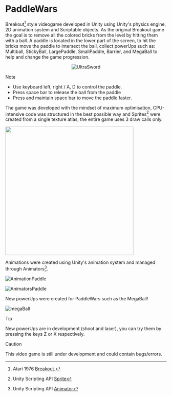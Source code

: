 # PaddleWars
Breakout[^1] style videogame developed in Unity using Unity's physics engine, 2D animation system and Scriptable objects. As the original Breakout game the goal is to remove all the colored bricks from the level by hitting them with a ball. A paddle is located in the lower part of the screen, to hit the bricks move the paddle to intersect the ball, collect powerUps such as: Multiball, StickyBall, LargePaddle, SmallPaddle, Barrier, and MegaBall to help and change the game progression.

<p align="center">
    <img src="https://github.com/MethodCa/PaddleWars/assets/15893276/c8b6dc1a-7d94-4664-a0e9-8f522f5d4dd3" alt="UltraSword">
</p>

> [!NOTE]
> - Use keyboard left, right / A, D to control the paddle.
> - Press space bar to release the ball from the paddle
> - Press and maintain space bar to move the paddle faster.

The game was developed with the mindset of maximum optimisation, CPU-intensive code was structured in the best possible way and Sprites[^2] were created from a single texture atlas; the entire game uses 3 draw calls only.

<img src="https://github.com/MethodCa/PaddleWars/assets/15893276/4cbcf886-a4da-405e-aaa5-522dcd3107e8" width="400" height="400">


Animations were created using Unity's animation system and managed through Animators[^3].

![AnimationPaddle](https://github.com/MethodCa/PaddleWars/assets/15893276/76ab825b-b3d2-485d-a33a-c7a00a8572be)


![AnimatorsPaddle](https://github.com/MethodCa/PaddleWars/assets/15893276/20e8a792-57c2-438a-8282-bd991c88f364)


New powerUps were created for PaddleWars such as the MegaBall!

![megaBall](https://github.com/MethodCa/PaddleWars/assets/15893276/882c6f85-cc99-4595-b979-d36d2353bab1)
> [!TIP]
> New powerUps are in development (shoot and laser), you can try them by pressing the keys Z or X respectively.


> [!CAUTION]
> This video game is still under development and could contain bugs/errors.

[^1]: Atari 1976 [Breakout](https://en.wikipedia.org/wiki/Breakout_(video_game)).
[^2]: Unity Scripting API [Sprite](https://docs.unity3d.com/ScriptReference/Sprite.html)
[^3]: Unity Scripting API [Animator](https://docs.unity3d.com/ScriptReference/Animator.html)

 
